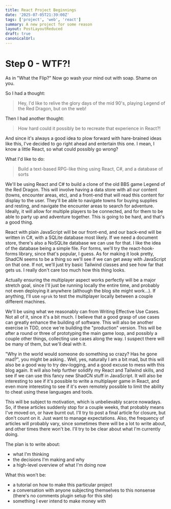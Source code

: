 ```yaml
---
title: React Project Beginnings
date: '2025-07-05T21:39:00Z'
tags: ['project', 'web', 'react']
summary: A new project for some reason
layout: PostLayoutReduced
draft: true
canonicalUrl:
---
```


# Step 0 - WTF?!

As in "What the Flip?" Now go wash your mind out with soap. Shame on you.

So I had a thought:

> Hey, I'd like to relive the glory days of the mid 90's, playing Legend of the Red Dragon, but on the web!

Then I had another thought:

> How hard could it possibly be to recreate that experience in React?!

And since it's always a good idea to plow forward with hare-brained ideas like this, I've decided to go right ahead and
entertain this one. I mean, I know a little React, so what could possibly go wrong?

What I'd like to do:

> Build a text-based RPG-like thing using React, C#, and a database of sorts

We'll be using React and C# to build a clone of the old BBS game Legend of the Red Dragon. This will involve having a data store with all our content (towns, encounter areas, etc), and a front-end that will read this content for display to the user. They'll be able to navigate towns for buying supplies and resting, and navigate the encounter areas to search for adventure. Ideally, it will allow for multiple players to be connected, and for them to be able to party up and adventure together. This is going to be hard, and that's a good thing.

React with plain JavaScript will be our front-end, and our back-end will be written in C#, with a SQLite database most likely. If we need a document store, there's also a NoSQLite database we can use for that. I like the idea of the database being a simple file. For forms, we'll try the react-hook-forms library, since that's popular, I guess. As for making it look pretty, ShadCN seems to be a thing so we'll see if we can get away with JavaScript on that one. If not, we'll just try basic Tailwind classes and see how far that gets us. I really don't care too much how this thing looks.

Actually ensuring the multiplayer aspect works perfectly will be a major stretch goal, since I'll just be running locally the entire time, and probably not even deploying it anywhere (although the blog site might work...). If anything, I'll use `ngrok` to test the multiplayer locally between a couple different machines.

We'll be using what we reasonably can from Writing Effective Use Cases. Not all of it, since it's a bit much. I believe that a good grasp of use cases can greatly enhance the building of software. This will also be another exercise in TDD, once we're building the "production" version. This will be after a round or three of prototyping the main game loop, and possibly a couple other things, collecting use cases along the way. I suspect there will be many of them, but we'll deal with it.

"Why in the world would someone do something so crazy? Has he gone mad?", you might be asking.. Well, yes, naturally I am a bit mad, but this will also be a good way to try dev-logging, and a good excuse to mess with this blog again. It will also help further solidify my React and Tailwind skills, and see if we can use this fancy new ShadCN stuff in JavaScript. It will also be interesting to see if it's possible to write a multiplayer game in React, and even more interesting to see if it's even remotely possible to limit the ability to cheat using these languages and tools.

This will be subject to motivation, which is unbelievably scarce nowadays. So, if these articles suddenly stop for a couple weeks, that probably means I've moved on, or have burnt out. I'll try to post a final article for closure, but don't count on it. Just want to manage expectations. Also, the frequency of articles will probably vary, since sometimes there will be a lot to write about, and other times there won't be. I'll try to be clear about what I'm currently doing.

The plan is to write about:

- what I'm thinking
- the decisions I'm making and why
- a high-level overview of what I'm doing now

What this won't be:

- a tutorial on how to make this particular project
- a conversation with anyone subjecting themselves to this nonsense (there's no comments plugin setup for this site)
- something I ever intend to make money with
